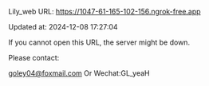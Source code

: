 Lily_web URL: https://1047-61-165-102-156.ngrok-free.app

Updated at: 2024-12-08 17:27:04

If you cannot open this URL, the server might be down.

Please contact: 

goley04@foxmail.com Or Wechat:GL_yeaH